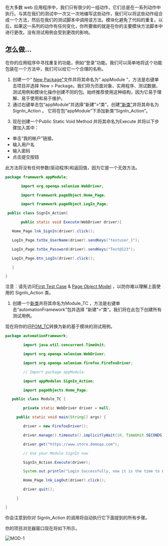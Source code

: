 在大多数 web 应用程序中，我们只有很少的一组动作，它们总是在一系列动作中执行。与其在我们的测试中一次又一次地编写这些动作，我们可以将这些动作组合成一个方法，然后在我们的测试脚本中调用该方法。模块化避免了代码的重复。以后，如果这一系列的动作有任何变化，你所要做的就是在你的主要模块方法脚本中进行更改。没有测试用例会受到更改的影响。

## 怎么做...

在你的应用程序中寻找重复的功能，例如“登录”功能。我们可以简单地将这个功能包装在一个方法中，我们可以给它一个合理的名称。

1.  创建一个“ [New Package”](https://toolsqa.com/selenium-webdriver/configure-selenium-webdriver-with-eclipse/)文件并将其命名为“ appModule ”，方法是右键单击项目并选择 New > Package。我们将为页面对象、实用程序、测试数据、测试用例和模块化操作创建不同的包。始终推荐使用这种结构，因为它易于理解、易于使用和易于维护。
2.  通过右键单击包“appModule”并选择“新建”>“类”，创建[“新类”](https://toolsqa.com/selenium-webdriver/configure-selenium-webdriver-with-eclipse/)并将其命名为SignIn_Action 。 它将在包“appModule”下添加新类“SignIn_Action”。

3) 现在创建一个Public Static Void Method 并将其命名为Execute 并将以下步骤加入其中：

-   单击“我的帐户”链接。
-   输入用户名
-   输入密码
-   点击提交按钮

此方法将没有任何参数(驱动程序)和返回值，因为它是一个无效方法。

```java
package framework.appModule;

       import org.openqa.selenium.WebDriver;

       import framework.pageObject.Home_Page;

       import framework.pageObject.LogIn_Page;

 public class SignIn_Action{

       public static void Execute(WebDriver driver){

   Home_Page.lnk_SignIn(driver).click(); 

   LogIn_Page.txtbx_UserName(driver).sendKeys("testuser_1");

   LogIn_Page.txtbx_Password(driver).sendKeys("Test@123");

   LogIn_Page.btn_LogIn(driver).click();

   }

}
```

注意：请先访问[First Test Case](https://www.toolsqa.com/selenium-webdriver/run-selenium-test/) & [Page Object Model](https://toolsqa.com/selenium-webdriver/page-object-model/) ，以防你难以理解上面使用的 SignIn_Action 类。

1.  创建一个[新类](https://toolsqa.com/selenium-webdriver/configure-selenium-webdriver-with-eclipse/)并将其命名为Module_TC ，方法是右键单击“automationFramework”包并选择 “新建”>“类”。我们将在此包下创建所有测试用例。

现在将你的旧[POM_TC](https://toolsqa.com/selenium-webdriver/page-object-model/)转换为新的基于模块的测试用例。

```java
package automationFramework;

        import java.util.concurrent.TimeUnit;

        import org.openqa.selenium.WebDriver;

        import org.openqa.selenium.firefox.FirefoxDriver;

        // Import package appModule.

        import appModules.SignIn_Action;

        import pageObjects.Home_Page;

   public class Module_TC {

        private static WebDriver driver = null;

     public static void main(String[] args) {

        driver = new FirefoxDriver();

        driver.manage().timeouts().implicitlyWait(10, TimeUnit.SECONDS);

        driver.get("https://www.store.demoqa.com");

        // Use your Module SignIn now

        SignIn_Action.Execute(driver);

        System.out.println("Login Successfully, now it is the time to Log Off buddy.");

        Home_Page.lnk_LogOut(driver).click();

        driver.quit();

     }

}
```

你会注意到你对 SignIn_Action 的调用将自动执行它下面提到的所有步骤。

你的项目浏览器窗口现在将如下所示。

![MOD-1](https://www.toolsqa.com/gallery/selnium%20webdriver/1.MOD-1.png)